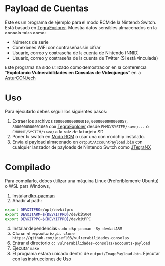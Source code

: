 # Payload de Cuentas
Este es un programa de ejemplo para el modo RCM de la Nintendo Switch. Está basado en [TegraExplorer](https://github.com/suchmememanyskill/TegraExplorer/releases). Muestra datos sensibles almacenados en la consola tales como:
- Números de serie
- Conexiones WiFi con contraseñas sin cifrar
- Usuario, correo y contraseña de la cuenta de Nintendo (NNID)
- Usuario, correo y contraseña de la cuenta de Twitter (Si está vinculada)

Este programa ha sido utilizado como demostración en la conferencia "**Explotando Vulnerabilidades en Consolas de Videojuegos**" en la [AsturCON.tech](https://asturcon.tech/)
# Uso
Para ejecutarlo debes seguir los siguientes pasos:
1. Extraer los archivos `8000000000000010`, `0000000000000057`, `8000000000001060` con  [TegraExplorer](https://github.com/suchmememanyskill/TegraExplorer/releases) desde `EMMC/SYSTEM/save/...` o `EMUMMC/SYSTEM/save/` a la raíz de la tarjeta SD
2. Poner tu switch en [Modo RCM](https://switch.hacks.guide/user_guide/rcm/entering_rcm/) o usar una con modchip instalado.
3. Envía el payload almacenado en `output/AccountPayload.bin` con cualquier lanzador de payloads de Nintendo Switch como [JTegraNX](https://github.com/dylwedma11748/JTegraNX)
# Compilado
Para compilarlo, debes utilizar una máquina Linux (Preferiblemente Ubuntu) o WSL para Windows,
1. Instalar [dkp-pacman](https://devkitpro.org/wiki/devkitPro_pacman)
2. Añadir al path:
```bash
export DEVKITPRO=/opt/devkitpro
export DEVKITARM=${DEVKITPRO}/devkitARM
export DEVKITPPC=${DEVKITPRO}/devkitPPC
```
4. Instalar dependencias `sudo dkp-pacman -Sy devkitARM`
5. Clonar el repositorio `git clone https://github.com/josefl03/vulnerabilidades-consolas`
6. Entrar al directorio `cd vulnerabilidades-consolas/accounts-payload`
7. Ejecutar `make`
8. El programa estará ubicado dentro de `output/ImagePayload.bin`. Ejecutar con las instrucciones de [Uso](#Uso)
